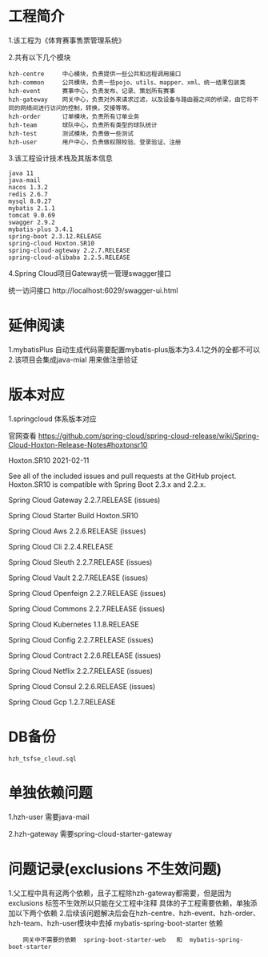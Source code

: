 # 工程简介
1.该工程为《体育赛事售票管理系统》

2.共有以下几个模块

    hzh-centre     中心模块，负责提供一些公共和远程调用接口
    hzh-common     公共模块，负责一些pojo、utils、mapper、xml、统一结果包装类
    hzh-event      赛事中心，负责发布、记录、策划所有赛事
    hzh-gateway    网关中心，负责对外来请求过滤，以及设备与路由器之间的桥梁，由它将不同的网络间进行访问的控制，转换，交接等等。
    hzh-order      订单模块，负责所有订单业务
    hzh-team       球队中心，负责所有类型的球队统计
    hzh-test       测试模块，负责做一些测试
    hzh-user       用户中心，负责做权限校验、登录验证、注册

3.该工程设计技术栈及其版本信息
    
    java 11
    java-mail 
    nacos 1.3.2
    redis 2.6.7
    mysql 8.0.27
    mybatis 2.1.1
    tomcat 9.0.69
    swagger 2.9.2
    mybatis-plus 3.4.1
    spring-boot 2.3.12.RELEASE
    spring-cloud Hoxton.SR10
    spring-cloud-agteway 2.2.7.RELEASE
    spring-cloud-alibaba 2.2.5.RELEASE
    
4.Spring Cloud项目Gateway统一管理swagger接口

统一访问接口
    http://localhost:6029/swagger-ui.html

# 延伸阅读

1.mybatisPlus 自动生成代码需要配置mybatis-plus版本为3.4.1之外的全都不可以
2.该项目会集成java-mial 用来做注册验证

# 版本对应
1.springcloud 体系版本对应

官网查看
https://github.com/spring-cloud/spring-cloud-release/wiki/Spring-Cloud-Hoxton-Release-Notes#hoxtonsr10

Hoxton.SR10
2021-02-11

See all of the included issues and pull requests at the GitHub project. Hoxton.SR10 is compatible with Spring Boot 2.3.x and 2.2.x.

Spring Cloud Gateway 2.2.7.RELEASE (issues)

Spring Cloud Starter Build Hoxton.SR10

Spring Cloud Aws 2.2.6.RELEASE (issues)

Spring Cloud Cli 2.2.4.RELEASE

Spring Cloud Sleuth 2.2.7.RELEASE (issues)

Spring Cloud Vault 2.2.7.RELEASE (issues)

Spring Cloud Openfeign 2.2.7.RELEASE (issues)

Spring Cloud Commons 2.2.7.RELEASE (issues)

Spring Cloud Kubernetes 1.1.8.RELEASE

Spring Cloud Config 2.2.7.RELEASE (issues)

Spring Cloud Contract 2.2.6.RELEASE (issues)

Spring Cloud Netflix 2.2.7.RELEASE (issues)

Spring Cloud Consul 2.2.6.RELEASE (issues)

Spring Cloud Gcp 1.2.7.RELEASE

# DB备份

    hzh_tsfse_cloud.sql

# 单独依赖问题
1.hzh-user 需要java-mail

2.hzh-gateway 需要spring-cloud-starter-gateway

# 问题记录(exclusions 不生效问题)
1.父工程中具有这两个依赖，且子工程除hzh-gateway都需要，但是因为 exclusions 标签不生效所以只能在父工程中注释
    具体的子工程需要依赖，单独添加以下两个依赖
2.后续该问题解决后会在hzh-centre、hzh-event、hzh-order、hzh-team、hzh-user模块中去掉  mybatis-spring-boot-starter 依赖

        网关中不需要的依赖  spring-boot-starter-web   和  mybatis-spring-boot-starter
        

